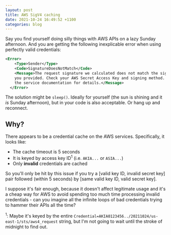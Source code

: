 ```yaml
---
layout: post
title: AWS SigV4 caching
date: 2021-10-24 16:49:52 +1100
categories: blog
---
```


Say you find yourself doing silly things with AWS APIs on a lazy Sunday
afternoon. And you are getting the following inexplicable error when using
perfectly valid credentials:

```xml
<Error>
    <Type>Sender</Type>
    <Code>SignatureDoesNotMatch</Code>
    <Message>The request signature we calculated does not match the signature 
    you provided. Check your AWS Secret Access Key and signing method. Consult 
    the service documentation for details.</Message>
  </Error>
```

The solution might be `sleep()`. Ideally for yourself (the sun is shining and it
_is_ Sunday afternoon), but in your code is also acceptable. Or hang up and
reconnect.

## Why?

There appears to be a credential cache on the AWS services. Specifically, it looks
like:

* The cache timeout is 5 seconds
* It is keyed by access key ID<sup>1</sup> (i.e. `AKIA...` or `ASIA...`)
* Only **invalid** credentials are cached

So you'll only be hit by this issue if you try a [valid key ID, invalid secret key]
pair followed (within 5 seconds) by [same valid key ID, valid secret key].

I suppose it's fair enough, because it doesn't affect legitimate usage and it's 
a cheap way for AWS to avoid spending too much time processing invalid 
credentials - can you imagine all the infinite loops of bad credentials trying 
to hammer their APIs all the time?

<sup>1</sup>: Maybe it's keyed by the entire `Credential=AKIA0123456../20211024/us-east-1/sts/aws4_request`
string, but I'm not going to wait until the stroke of midnight to find out.
